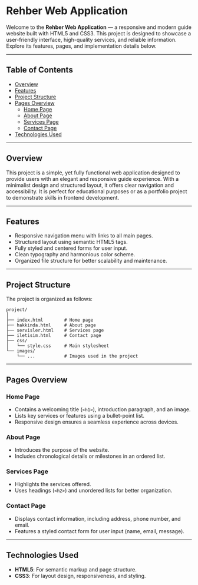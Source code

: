 # Rehber Web Application

Welcome to the **Rehber Web Application** — a responsive and modern guide website built with HTML5 and CSS3. This project is designed to showcase a user-friendly interface, high-quality services, and reliable information. Explore its features, pages, and implementation details below.

---

## Table of Contents

- [Overview](#overview)
- [Features](#features)
- [Project Structure](#project-structure)
- [Pages Overview](#pages-overview)
  - [Home Page](#home-page)
  - [About Page](#about-page)
  - [Services Page](#services-page)
  - [Contact Page](#contact-page)
- [Technologies Used](#technologies-used)

---

## Overview

This project is a simple, yet fully functional web application designed to provide users with an elegant and responsive guide experience. With a minimalist design and structured layout, it offers clear navigation and accessibility. It is perfect for educational purposes or as a portfolio project to demonstrate skills in frontend development.

---

## Features

- Responsive navigation menu with links to all main pages.
- Structured layout using semantic HTML5 tags.
- Fully styled and centered forms for user input.
- Clean typography and harmonious color scheme.
- Organized file structure for better scalability and maintenance.

---

## Project Structure

The project is organized as follows:

```plaintext
project/
│
├── index.html        # Home page
├── hakkinda.html     # About page
├── servisler.html    # Services page
├── iletisim.html     # Contact page
├── css/
│   └── style.css     # Main stylesheet
└── images/
    └── ...           # Images used in the project
```

---

## Pages Overview

### Home Page

- Contains a welcoming title (`<h1>`), introduction paragraph, and an image.
- Lists key services or features using a bullet-point list.
- Responsive design ensures a seamless experience across devices.

### About Page

- Introduces the purpose of the website.
- Includes chronological details or milestones in an ordered list.

### Services Page

- Highlights the services offered.
- Uses headings (`<h2>`) and unordered lists for better organization.

### Contact Page

- Displays contact information, including address, phone number, and email.
- Features a styled contact form for user input (name, email, message).

---

## Technologies Used

- **HTML5**: For semantic markup and page structure.
- **CSS3**: For layout design, responsiveness, and styling.
